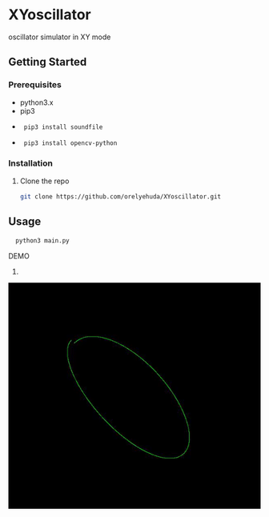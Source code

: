 # XYoscillator
oscillator simulator in XY mode

<!-- GETTING STARTED -->
## Getting Started



### Prerequisites

* python3.x
* pip3
* ```sh
   pip3 install soundfile
   ```
* ```sh
   pip3 install opencv-python
   ```  


### Installation

1. Clone the repo
   ```sh
   git clone https://github.com/orelyehuda/XYoscillator.git
   ```
   

<!-- USAGE-->
## Usage
 ```sh
   python3 main.py
```



DEMO

1.
![](demo2.gif)
